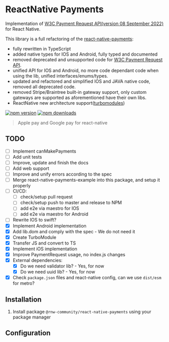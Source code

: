 # ReactNative Payments

Implementation of [W3C Payment Request API(version 08 September 2022)](https://www.w3.org/TR/payment-request/) for React Native.

This library is a full refactoring of the [react-native-payments](https://github.com/naoufal/react-native-payments):
- fully rewritten in TypeScript
- added native types for IOS and Android, fully typed and documented
- removed deprecated and unsupported code for [W3C Payment Request API](https://www.w3.org/TR/payment-request/).
- unified API for IOS and Android, no more code dependant code when using the lib, unified interfaces/enums/types.
- updated and refactored and simplified IOS and JAVA native code, removed all deprecated code.
- removed Stripe/Braintree built-in gateway support, only custom gateways are supported as aforementioned have their own libs.
- ReactNative new architecture support([turbomodules](https://reactnative.dev/docs/the-new-architecture/pillars-turbomodules))

[![npm version](https://badge.fury.io/js/%40rnw-community%2Fnestjs-webpack-swc.svg)](https://badge.fury.io/js/%40rnw-community%2Freact-native-payments)
[![npm downloads](https://img.shields.io/npm/dm/%40rnw-community%2Freact-native-payments.svg)](https://www.npmjs.com/package/%40rnw-community%2Freact-native-payments)

> Apple pay and Google pay for react-native

## TODO
- [ ] Implement canMakePayments
- [ ] Add unit tests
- [ ] Improve, update and finish the docs
- [ ] Add web support
- [ ] Improve and unify errors according to the spec
- [ ] Merge react-native-payments-example into this package, and setup it properly
- [ ] CI/CD:
    - [ ] check/setup pull request
    - [ ] check/setup push to master and release to NPM
    - [ ] add e2e via maestro for IOS
    - [ ] add e2e via maestro for Android
- [ ] Rewrite IOS to swift?
- [x] Implement Android implementation
- [x] Add lib.dom and comply with the spec - We do not need it
- [x] Create TurboModule
- [x] Transfer JS and convert to TS
- [x] Implement iOS implementation
- [x] Improve PaymentRequest usage, no index.js changes
- [x] External dependencies:
    - [x] Do we need validator lib? - Yes, for now
    - [x] Do we need uuid lib? - Yes, for now
- [x] Check `package.json` files and react-native config, can we use `dist/esm` for metro?

## Installation

1. Install package `@rnw-community/react-native-payments` using your package manager

## Configuration


